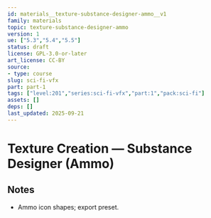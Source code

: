 ```yaml
---
id: materials__texture-substance-designer-ammo__v1
family: materials
topic: texture-substance-designer-ammo
version: 1
ue: ["5.3","5.4","5.5"]
status: draft
license: GPL-3.0-or-later
art_license: CC-BY
source:
- type: course
slug: sci-fi-vfx
part: part-1
tags: ["level:201","series:sci-fi-vfx","part:1","pack:sci-fi"]
assets: []
deps: []
last_updated: 2025-09-21
---
```



# Texture Creation — Substance Designer (Ammo)


## Notes
- Ammo icon shapes; export preset.